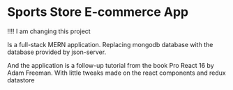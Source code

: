 # Sports Store E-commerce App
!!!! I am changing this project

Is a full-stack MERN application. Replacing mongodb database with the database provided by json-server.

And the application is a follow-up tutorial from the book Pro React 16 by Adam Freeman. 
With little tweaks made on the react components and redux datastore


